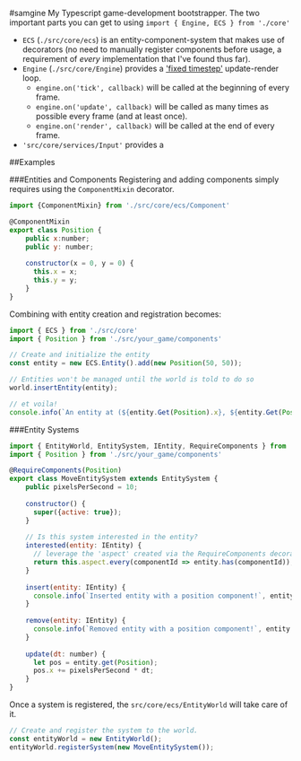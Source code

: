 #samgine
My Typescript game-development bootstrapper. The two important parts you can get to using `import { Engine, ECS } from './core'`
- `ECS` (`./src/core/ecs`) is an entity-component-system that makes use of decorators (no need to manually register components before usage, a requirement of _every_ implementation that I've found thus far).
- `Engine` (`./src/core/Engine`) provides a ['fixed timestep'](http://gafferongames.com/game-physics/fix-your-timestep/) update-render loop.
  - `engine.on('tick', callback)` will be called at the beginning of every frame.
  - `engine.on('update', callback)` will be called as many times as possible every frame (and at least once).
  - `engine.on('render', callback)` will be called at the end of every frame.
- `'src/core/services/Input'` provides a 
  
##Examples

###Entities and Components
Registering and adding components simply requires using the `ComponentMixin` decorator.

```js
import {ComponentMixin} from './src/core/ecs/Component'

@ComponentMixin
export class Position {
    public x:number;
    public y: number;
    
    constructor(x = 0, y = 0) {
      this.x = x;
      this.y = y;
    }
}
```
Combining with entity creation and registration becomes:
```js
import { ECS } from './src/core'
import { Position } from './src/your_game/components'

// Create and initialize the entity
const entity = new ECS.Entity().add(new Position(50, 50));

// Entities won't be managed until the world is told to do so
world.insertEntity(entity);

// et voila!
console.info(`An entity at (${entity.Get(Position).x}, ${entity.Get(Position).y})`); 
```

###Entity Systems
```js
import { EntityWorld, EntitySystem, IEntity, RequireComponents } from './src/core/ecs'
import { Position } from './src/your_game/components'

@RequireComponents(Position)
export class MoveEntitySystem extends EntitySystem {
    public pixelsPerSecond = 10;
    
    constructor() {
      super({active: true});
    }
    
    // Is this system interested in the entity?
    interested(entity: IEntity) {
      // leverage the 'aspect' created via the RequireComponents decorator
      return this.aspect.every(componentId => entity.has(componentId));
    }
    
    insert(entity: IEntity) {
      console.info(`Inserted entity with a position component!`, entity.get(Position)); 
    }
    
    remove(entity: IEntity) {
      console.info(`Removed entity with a position component!`, entity.get(Position));
    }
    
    update(dt: number) {
      let pos = entity.get(Position);
      pos.x += pixelsPerSecond * dt;
    }
}
```
Once a system is registered, the `src/core/ecs/EntityWorld` will take care of it.
```js
// Create and register the system to the world.
const entityWorld = new EntityWorld();
entityWorld.registerSystem(new MoveEntitySystem());
```
